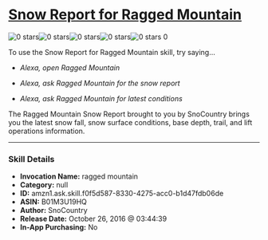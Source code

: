 # [Snow Report for Ragged Mountain](http://alexa.amazon.com/#skills/amzn1.ask.skill.f0f5d587-8330-4275-acc0-b1d47fdb06de)
![0 stars](../../images/ic_star_border_black_18dp_1x.png)![0 stars](../../images/ic_star_border_black_18dp_1x.png)![0 stars](../../images/ic_star_border_black_18dp_1x.png)![0 stars](../../images/ic_star_border_black_18dp_1x.png)![0 stars](../../images/ic_star_border_black_18dp_1x.png) 0

To use the Snow Report for Ragged Mountain skill, try saying...

* *Alexa, open Ragged Mountain*

* *Alexa, ask Ragged Mountain for the snow report*

* *Alexa, ask Ragged Mountain for latest conditions*

The Ragged Mountain Snow Report brought to you by SnoCountry brings you the latest snow fall, snow surface conditions,  base depth, trail, and lift operations information.

***

### Skill Details

* **Invocation Name:** ragged mountain
* **Category:** null
* **ID:** amzn1.ask.skill.f0f5d587-8330-4275-acc0-b1d47fdb06de
* **ASIN:** B01M3U19HQ
* **Author:** SnoCountry
* **Release Date:** October 26, 2016 @ 03:44:39
* **In-App Purchasing:** No
